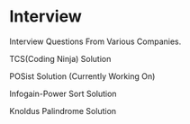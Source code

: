 # Interview
Interview Questions From Various Companies.

TCS(Coding Ninja) Solution 

POSist Solution (Currently Working On)

Infogain-Power Sort Solution

Knoldus Palindrome Solution
